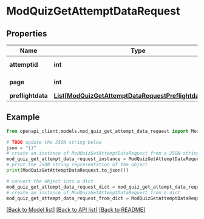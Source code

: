 # ModQuizGetAttemptDataRequest


## Properties

Name | Type | Description | Notes
------------ | ------------- | ------------- | -------------
**attemptid** | **int** | attempt id | [default to null]
**page** | **int** | page number | [default to null]
**preflightdata** | [**List[ModQuizGetAttemptDataRequestPreflightdataInner]**](ModQuizGetAttemptDataRequestPreflightdataInner.md) |  | [optional] 

## Example

```python
from openapi_client.models.mod_quiz_get_attempt_data_request import ModQuizGetAttemptDataRequest

# TODO update the JSON string below
json = "{}"
# create an instance of ModQuizGetAttemptDataRequest from a JSON string
mod_quiz_get_attempt_data_request_instance = ModQuizGetAttemptDataRequest.from_json(json)
# print the JSON string representation of the object
print(ModQuizGetAttemptDataRequest.to_json())

# convert the object into a dict
mod_quiz_get_attempt_data_request_dict = mod_quiz_get_attempt_data_request_instance.to_dict()
# create an instance of ModQuizGetAttemptDataRequest from a dict
mod_quiz_get_attempt_data_request_from_dict = ModQuizGetAttemptDataRequest.from_dict(mod_quiz_get_attempt_data_request_dict)
```
[[Back to Model list]](../README.md#documentation-for-models) [[Back to API list]](../README.md#documentation-for-api-endpoints) [[Back to README]](../README.md)


